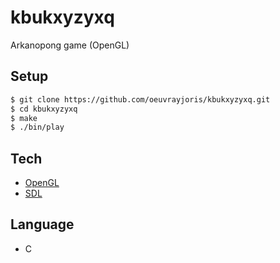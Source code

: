 # kbukxyzyxq

Arkanopong game (OpenGL)

## Setup

```sh
$ git clone https://github.com/oeuvrayjoris/kbukxyzyxq.git
$ cd kbukxyzyxq
$ make
$ ./bin/play
```

## Tech

* [OpenGL](https://www.opengl.org)
* [SDL](https://www.libsdl.org)

## Language

- C

